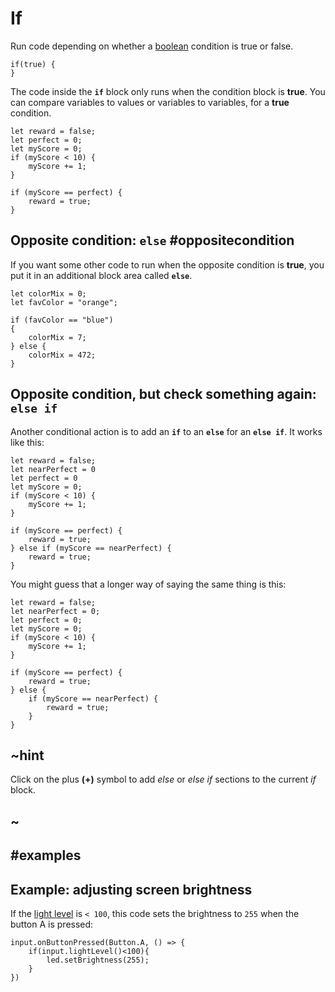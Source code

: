 # If

Run code depending on whether a [boolean](/blocks/logic/boolean) condition is true or false.

```block
if(true) {
}
```

The code inside the **`if`** block only runs when the condition block is **true**. You can compare
variables to values or variables to variables, for a **true** condition.

```block
let reward = false;
let perfect = 0;
let myScore = 0;
if (myScore < 10) {
    myScore += 1;
}

if (myScore == perfect) {
    reward = true;
}
```

## Opposite condition: `else` #oppositecondition

If you want some other code to run when the opposite condition is **true**, you put it in
an additional block area called **`else`**.

```block
let colorMix = 0;
let favColor = "orange";

if (favColor == "blue")
{
    colorMix = 7;
} else {
    colorMix = 472;
}
```
## Opposite condition, but check something again:  `else if`

Another conditional action is to add an **`if`** to an **`else`** for an **`else if`**. It works like this:

```block
let reward = false;
let nearPerfect = 0
let perfect = 0
let myScore = 0;
if (myScore < 10) {
    myScore += 1;
}

if (myScore == perfect) {
    reward = true;
} else if (myScore == nearPerfect) {
    reward = true;
}
```
You might guess that a longer way of saying the same thing is this:

```block
let reward = false;
let nearPerfect = 0;
let perfect = 0;
let myScore = 0;
if (myScore < 10) {
    myScore += 1;
}

if (myScore == perfect) {
    reward = true;
} else {
    if (myScore == nearPerfect) {
        reward = true;
    }
}
```

## ~hint
Click on the plus **(+)** symbol to add *else* or *else if* sections to the current *if* block.
## ~

##  #examples

## Example: adjusting screen brightness

If the [light level](/makecode-blockeditor/reference/input/light-level) is `< 100`, this code sets the brightness to `255` when the button A is pressed:

```blocks
input.onButtonPressed(Button.A, () => {
    if(input.lightLevel()<100){
        led.setBrightness(255);
    }
})
```

